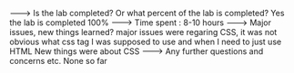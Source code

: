 ---> Is the lab completed? Or what percent of the lab is completed?
     Yes the lab is completed 100%
---> Time spent :
     8-10 hours
---> Major issues, new things learned?
     major issues were regaring CSS, it was not obvious what css tag I was supposed to use and when I need to just use HTML
     New things were about CSS
---> Any further questions and concerns etc.
     None so far
